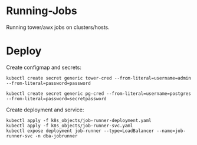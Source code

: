 # Running-Jobs
Running tower/awx jobs on clusters/hosts.

# Deploy


Create configmap and secrets:
```
kubectl create secret generic tower-cred --from-literal=username=admin --from-literal=password=password

kubectl create secret generic pg-cred --from-literal=username=postgres --from-literal=password=secretpassword
```

Create deployment and service:
```
kubectl apply -f k8s_objects/job-runner-deployment.yaml
kubectl apply -f k8s_objects/job-runner-svc.yaml
kubectl expose deployment job-runner --type=LoadBalancer --name=job-runner-svc -n dba-jobrunner
```